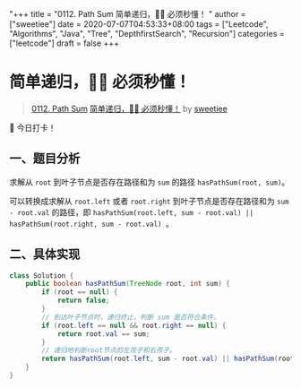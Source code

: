 "+++
title = "0112. Path Sum 简单递归，🤷‍♀️ 必须秒懂！ "
author = ["sweetiee"]
date = 2020-07-07T04:53:33+08:00
tags = ["Leetcode", "Algorithms", "Java", "Tree", "DepthfirstSearch", "Recursion"]
categories = ["leetcode"]
draft = false
+++

# 简单递归，🤷‍♀️ 必须秒懂！

> [0112. Path Sum](https://leetcode-cn.com/problems/path-sum/)
> [简单递归，🤷‍♀️ 必须秒懂！](https://leetcode-cn.com/problems/path-sum/solution/jian-dan-di-gui-bi-xu-miao-dong-by-sweetiee-2/) by [sweetiee](https://leetcode-cn.com/u/sweetiee/)

🙋 今日打卡！

## 一、题目分析

求解从 `root` 到叶子节点是否存在路径和为 `sum` 的路径 `hasPathSum(root, sum)`。

可以转换成求解从 `root.left` 或者 `root.right` 到叶子节点是否存在路径和为 `sum - root.val` 的路径，即 `hasPathSum(root.left, sum - root.val) || hasPathSum(root.right, sum - root.val) `。
## 二、具体实现

``` Java
class Solution {
    public boolean hasPathSum(TreeNode root, int sum) {
        if (root == null) {
            return false;
        }
        // 到达叶子节点时，递归终止，判断 sum 是否符合条件。
        if (root.left == null && root.right == null) {
            return root.val == sum;
        }
        // 递归地判断root节点的左孩子和右孩子。
        return hasPathSum(root.left, sum - root.val) || hasPathSum(root.right, sum - root.val);
    }
}
```
